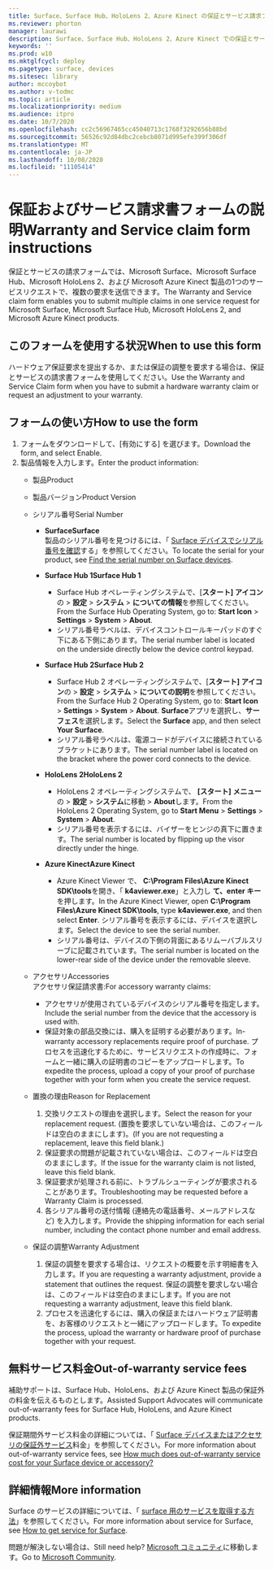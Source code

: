 ```yaml
---
title: Surface、Surface Hub、HoloLens 2、Azure Kinect の保証とサービス請求フォーム
ms.reviewer: phorton
manager: laurawi
description: Surface、Surface Hub、HoloLens 2、Azure Kinect での保証とサービスの要求。
keywords: ''
ms.prod: w10
ms.mktglfcycl: deploy
ms.pagetype: surface, devices
ms.sitesec: library
author: mccoybot
ms.author: v-todmc
ms.topic: article
ms.localizationpriority: medium
ms.audience: itpro
ms.date: 10/7/2020
ms.openlocfilehash: cc2c56967465cc45040713c1768f3292656b88bd
ms.sourcegitcommit: 56526c92d84dbc2cebcb8071d995efe399f306df
ms.translationtype: MT
ms.contentlocale: ja-JP
ms.lasthandoff: 10/08/2020
ms.locfileid: "11105414"
---
```

# <span data-ttu-id="d59b9-103">保証およびサービス請求書フォームの説明</span><span class="sxs-lookup"><span data-stu-id="d59b9-103">Warranty and Service claim form instructions</span></span>

<span data-ttu-id="d59b9-104">保証とサービスの請求フォームでは、Microsoft Surface、Microsoft Surface Hub、Microsoft HoloLens 2、および Microsoft Azure Kinect 製品の1つのサービスリクエストで、複数の要求を送信できます。</span><span class="sxs-lookup"><span data-stu-id="d59b9-104">The Warranty and Service claim form enables you to submit multiple claims in one service request for Microsoft Surface, Microsoft Surface Hub, Microsoft HoloLens 2, and Microsoft Azure Kinect products.</span></span>

## <span data-ttu-id="d59b9-105">このフォームを使用する状況</span><span class="sxs-lookup"><span data-stu-id="d59b9-105">When to use this form</span></span>

<span data-ttu-id="d59b9-106">ハードウェア保証要求を提出するか、または保証の調整を要求する場合は、保証とサービスの請求書フォームを使用してください。</span><span class="sxs-lookup"><span data-stu-id="d59b9-106">Use the Warranty and Service Claim form when you have to submit a hardware warranty claim or request an adjustment to your warranty.</span></span>  

## <span data-ttu-id="d59b9-107">フォームの使い方</span><span class="sxs-lookup"><span data-stu-id="d59b9-107">How to use the form</span></span>

1.  <span data-ttu-id="d59b9-108">フォームをダウンロードして、[有効にする] を選びます。</span><span class="sxs-lookup"><span data-stu-id="d59b9-108">Download the form, and select Enable.</span></span>
2.  <span data-ttu-id="d59b9-109">製品情報を入力します。</span><span class="sxs-lookup"><span data-stu-id="d59b9-109">Enter the product information:</span></span>
    - <span data-ttu-id="d59b9-110">製品</span><span class="sxs-lookup"><span data-stu-id="d59b9-110">Product</span></span>
    - <span data-ttu-id="d59b9-111">製品バージョン</span><span class="sxs-lookup"><span data-stu-id="d59b9-111">Product Version</span></span>
    - <span data-ttu-id="d59b9-112">シリアル番号</span><span class="sxs-lookup"><span data-stu-id="d59b9-112">Serial Number</span></span> 
        - **<span data-ttu-id="d59b9-113">Surface</span><span class="sxs-lookup"><span data-stu-id="d59b9-113">Surface</span></span>**<br/>
           <span data-ttu-id="d59b9-114">製品のシリアル番号を見つけるには、「 [Surface デバイスでシリアル番号を確認](https://support.microsoft.com/help/4036293/surface-find-the-serial-number-on-surface)する」を参照してください。</span><span class="sxs-lookup"><span data-stu-id="d59b9-114">To locate the serial for your product, see [Find the serial number on Surface devices](https://support.microsoft.com/help/4036293/surface-find-the-serial-number-on-surface).</span></span>

       - **<span data-ttu-id="d59b9-115">Surface Hub 1</span><span class="sxs-lookup"><span data-stu-id="d59b9-115">Surface Hub 1</span></span>**
         - <span data-ttu-id="d59b9-116">Surface Hub オペレーティングシステムで、[**スタート] アイコン**の  >  **設定**  >  **システム**  >  **についての情報**を参照してください。</span><span class="sxs-lookup"><span data-stu-id="d59b9-116">From the Surface Hub Operating System, go to: **Start Icon** > **Settings** > **System** > **About**.</span></span> 
         - <span data-ttu-id="d59b9-117">シリアル番号ラベルは、デバイスコントロールキーパッドのすぐ下にある下側にあります。</span><span class="sxs-lookup"><span data-stu-id="d59b9-117">The serial number label is located on the underside directly below the device control keypad.</span></span> 

       - **<span data-ttu-id="d59b9-118">Surface Hub 2</span><span class="sxs-lookup"><span data-stu-id="d59b9-118">Surface Hub 2</span></span>**
         - <span data-ttu-id="d59b9-119">Surface Hub 2 オペレーティングシステムで、[**スタート] アイコン**の  >  **設定**  >  **システム**  >  **についての説明**を参照してください。</span><span class="sxs-lookup"><span data-stu-id="d59b9-119">From the Surface Hub 2 Operating System, go to: **Start Icon** > **Settings** > **System** > **About**.</span></span> <span data-ttu-id="d59b9-120">**Surface**アプリを選択し、**サーフェス**を選択します。</span><span class="sxs-lookup"><span data-stu-id="d59b9-120">Select the **Surface** app, and then select **Your Surface**.</span></span>
         - <span data-ttu-id="d59b9-121">シリアル番号ラベルは、電源コードがデバイスに接続されているブラケットにあります。</span><span class="sxs-lookup"><span data-stu-id="d59b9-121">The serial number label is located on the bracket where the power cord connects to the device.</span></span>
       - **<span data-ttu-id="d59b9-122">HoloLens 2</span><span class="sxs-lookup"><span data-stu-id="d59b9-122">HoloLens 2</span></span>**
         - <span data-ttu-id="d59b9-123">HoloLens 2 オペレーティングシステムで、 **[スタート] メニュー**の  >  **設定**  >  **システム**に移動  >  **About**します。</span><span class="sxs-lookup"><span data-stu-id="d59b9-123">From the HoloLens 2 Operating System, go to **Start Menu** > **Settings** > **System** > **About**.</span></span>
         - <span data-ttu-id="d59b9-124">シリアル番号を表示するには、バイザーをヒンジの真下に置きます。</span><span class="sxs-lookup"><span data-stu-id="d59b9-124">The serial number is located by flipping up the visor directly under the hinge.</span></span>
       - **<span data-ttu-id="d59b9-125">Azure Kinect</span><span class="sxs-lookup"><span data-stu-id="d59b9-125">Azure Kinect</span></span>**
         - <span data-ttu-id="d59b9-126">Azure Kinect Viewer で、 **C:\Program Files\Azure Kinect SDK\tools**を開き、「 **k4aviewer.exe**」と入力し **て、enter キー**を押します。</span><span class="sxs-lookup"><span data-stu-id="d59b9-126">In the Azure Kinect Viewer, open **C:\Program Files\Azure Kinect SDK\tools**, type **k4aviewer.exe**, and then select **Enter**.</span></span> <span data-ttu-id="d59b9-127">シリアル番号を表示するには、デバイスを選択します。</span><span class="sxs-lookup"><span data-stu-id="d59b9-127">Select the device to see the serial number.</span></span> 
         - <span data-ttu-id="d59b9-128">シリアル番号は、デバイスの下側の背面にあるリムーバブルスリーブに記載されています。</span><span class="sxs-lookup"><span data-stu-id="d59b9-128">The serial number is located on the lower-rear side of the device under the removable sleeve.</span></span>

    - <span data-ttu-id="d59b9-129">アクセサリ</span><span class="sxs-lookup"><span data-stu-id="d59b9-129">Accessories</span></span><br/>
        <span data-ttu-id="d59b9-130">アクセサリ保証請求書:</span><span class="sxs-lookup"><span data-stu-id="d59b9-130">For accessory warranty claims:</span></span>
        - <span data-ttu-id="d59b9-131">アクセサリが使用されているデバイスのシリアル番号を指定します。</span><span class="sxs-lookup"><span data-stu-id="d59b9-131">Include the serial number from the device that the accessory is used with.</span></span>
        - <span data-ttu-id="d59b9-132">保証対象の部品交換には、購入を証明する必要があります。</span><span class="sxs-lookup"><span data-stu-id="d59b9-132">In-warranty accessory replacements require proof of purchase.</span></span> <span data-ttu-id="d59b9-133">プロセスを迅速化するために、サービスリクエストの作成時に、フォームと一緒に購入の証明書のコピーをアップロードします。</span><span class="sxs-lookup"><span data-stu-id="d59b9-133">To expedite the process, upload a copy of your proof of purchase together with your form when you create the service request.</span></span> 
    - <span data-ttu-id="d59b9-134">置換の理由</span><span class="sxs-lookup"><span data-stu-id="d59b9-134">Reason for Replacement</span></span>
    
        1. <span data-ttu-id="d59b9-135">交換リクエストの理由を選択します。</span><span class="sxs-lookup"><span data-stu-id="d59b9-135">Select the reason for your replacement request.</span></span> <span data-ttu-id="d59b9-136">(置換を要求していない場合は、このフィールドは空白のままにします)。</span><span class="sxs-lookup"><span data-stu-id="d59b9-136">(If you are not requesting a replacement, leave this field blank.)</span></span>
        1. <span data-ttu-id="d59b9-137">保証要求の問題が記載されていない場合は、このフィールドは空白のままにします。</span><span class="sxs-lookup"><span data-stu-id="d59b9-137">If the issue for the warranty claim is not listed, leave this field blank.</span></span> 
        1. <span data-ttu-id="d59b9-138">保証要求が処理される前に、トラブルシューティングが要求されることがあります。</span><span class="sxs-lookup"><span data-stu-id="d59b9-138">Troubleshooting may be requested before a Warranty Claim is processed.</span></span>
        1. <span data-ttu-id="d59b9-139">各シリアル番号の送付情報 (連絡先の電話番号、メールアドレスなど) を入力します。</span><span class="sxs-lookup"><span data-stu-id="d59b9-139">Provide the shipping information for each serial number, including the contact phone number and email address.</span></span>
    - <span data-ttu-id="d59b9-140">保証の調整</span><span class="sxs-lookup"><span data-stu-id="d59b9-140">Warranty Adjustment</span></span>
        1. <span data-ttu-id="d59b9-141">保証の調整を要求する場合は、リクエストの概要を示す明細書を入力します。</span><span class="sxs-lookup"><span data-stu-id="d59b9-141">If you are requesting a warranty adjustment, provide a statement that outlines the request.</span></span> <span data-ttu-id="d59b9-142">保証の調整を要求しない場合は、このフィールドは空白のままにします。</span><span class="sxs-lookup"><span data-stu-id="d59b9-142">If you are not requesting a warranty adjustment, leave this field blank.</span></span>
        2. <span data-ttu-id="d59b9-143">プロセスを迅速化するには、購入の保証またはハードウェア証明書を、お客様のリクエストと一緒にアップロードします。</span><span class="sxs-lookup"><span data-stu-id="d59b9-143">To expedite the process, upload the warranty or hardware proof of purchase together with your request.</span></span>

## <span data-ttu-id="d59b9-144">無料サービス料金</span><span class="sxs-lookup"><span data-stu-id="d59b9-144">Out-of-warranty service fees</span></span>

<span data-ttu-id="d59b9-145">補助サポートは、Surface Hub、HoloLens、および Azure Kinect 製品の保証外の料金を伝えるものとします。</span><span class="sxs-lookup"><span data-stu-id="d59b9-145">Assisted Support Advocates will communicate out-of-warranty fees for Surface Hub, HoloLens, and Azure Kinect products.</span></span>

<span data-ttu-id="d59b9-146">保証期間外サービス料金の詳細については、「 [Surface デバイスまたはアクセサリの保証外サービス](https://support.microsoft.com/help/4563717)料金」を参照してください。</span><span class="sxs-lookup"><span data-stu-id="d59b9-146">For more information about out-of-warranty service fees, see [How much does out-of-warranty service cost for your Surface device or accessory?](https://support.microsoft.com/help/4563717)</span></span>

## <span data-ttu-id="d59b9-147">詳細情報</span><span class="sxs-lookup"><span data-stu-id="d59b9-147">More information</span></span>

<span data-ttu-id="d59b9-148">Surface のサービスの詳細については、「 [surface 用のサービスを取得する方法](https://support.microsoft.com/help/4023527/surface-how-to-get-service-for-surface)」を参照してください。</span><span class="sxs-lookup"><span data-stu-id="d59b9-148">For more information about service for Surface, see [How to get service for Surface](https://support.microsoft.com/help/4023527/surface-how-to-get-service-for-surface).</span></span>


<span data-ttu-id="d59b9-149">問題が解決しない場合は、</span><span class="sxs-lookup"><span data-stu-id="d59b9-149">Still need help?</span></span> <span data-ttu-id="d59b9-150">[Microsoft コミュニティ](https://answers.microsoft.com/)に移動します。</span><span class="sxs-lookup"><span data-stu-id="d59b9-150">Go to [Microsoft Community](https://answers.microsoft.com/).</span></span>